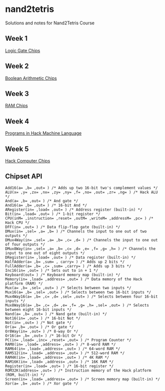 # nand2tetris
Solutions and notes for Nand2Tetris Course

## Week 1
[Logic Gate Chips](./LogicGates/README.md)

## Week 2
[Boolean Arithmetic Chips](./BooleanArithmetic/README.md)

## Week 3
[RAM Chips](./RAM/README.md)

## Week 4
[Programs in Hack Machine Language](./HackMachineLangPrograms/README.md)

## Week 5
[Hack Computer Chips](./HackComputer/README.md)


## Chipset API
```
Add16(a= ,b= ,out= ) /* Adds up two 16-bit two's complement values */
ALU(x= ,y= ,zx= ,nx= ,zy= ,ny= ,f= ,no= ,out= ,zr= ,ng= ) /* Hack ALU */
And(a= ,b= ,out= ) /* And gate */
And16(a= ,b= ,out= ) /* 16-bit And */
ARegister(in= ,load= ,out= ) /* Address register (built-in) */
Bit(in= ,load= ,out= ) /* 1-bit register */
CPU(inM= ,instruction= ,reset= ,outM= ,writeM= ,addressM= ,pc= ) /* Hack CPU */
DFF(in= ,out= ) /* Data flip-flop gate (built-in) */
DMux(in= ,sel= ,a= ,b= ) /* Channels the input to one out of two outputs */
DMux4Way(in= ,sel= ,a= ,b= ,c= ,d= ) /* Channels the input to one out of four outputs */
DMux8Way(in= ,sel= ,a= ,b= ,c= ,d= ,e= ,f= ,g= ,h= ) /* Channels the input to one out of eight outputs */
DRegister(in= ,load= ,out= ) /* Data register (built-in) */
HalfAdder(a= ,b= ,sum= , carry= ) /* Adds up 2 bits */
FullAdder(a= ,b= ,c= ,sum= ,carry= ) /* Adds up 3 bits */
Inc16(in= ,out= ) /* Sets out to in + 1 */
Keyboard(out= ) /* Keyboard memory map (built-in) */
Memory(in= ,load= ,address= ,out= ) /* Data memory of the Hack platform (RAM) */
Mux(a= ,b= ,sel= ,out= ) /* Selects between two inputs */
Mux16(a= ,b= ,sel= ,out= ) /* Selects between two 16-bit inputs */
Mux4Way16(a= ,b= ,c= ,d= ,sel= ,out= ) /* Selects between four 16-bit inputs */
Mux8Way16(a= ,b= ,c= ,d= ,e= ,f= ,g= ,h= ,sel= ,out= ) /* Selects between eight 16-bit inputs */
Nand(a= ,b= ,out= ) /* Nand gate (built-in) */
Not16(in= ,out= ) /* 16-bit Not */
Not(in= ,out= ) /* Not gate */
Or(a= ,b= ,out= ) /* Or gate */
Or8Way(in= ,out= ) /* 8-way Or */
Or16(a= ,b= ,out= ) /* 16-bit Or */
PC(in= ,load= ,inc= ,reset= ,out= ) /* Program Counter */
RAM8(in= ,load= ,address= ,out= ) /* 8-word RAM */
RAM64(in= ,load= ,address= ,out= ) /* 64-word RAM */
RAM512(in= ,load= ,address= ,out= ) /* 512-word RAM */
RAM4K(in= ,load= ,address= ,out= ) /* 4K RAM */
RAM16K(in= ,load= ,address= ,out= ) /* 16K RAM */
Register(in= ,load= ,out= ) /* 16-bit register */
ROM32K(address= ,out= ) /* Instruction memory of the Hack platform (ROM, built-in) */
Screen(in= ,load= ,address= ,out= ) /* Screen memory map (built-in) */
Xor(a= ,b= ,out= ) /* Xor gate */
```
